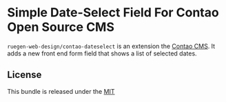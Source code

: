 # Simple Date-Select Field For Contao Open Source CMS


`ruegen-web-design/contao-dateselect` is an extension the [Contao CMS](https://contao.org).
It adds a new front end form field that shows a list of selected dates.


## License

This bundle is released under the [MIT](LICENSE)